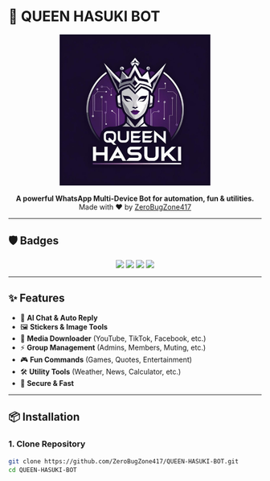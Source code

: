 
# 👑 QUEEN HASUKI BOT

<p align="center">
  <img src="https://github.com/ZeroBugZone417/QUEEN-HASUKI-BOT/blob/main/lib/QUEEN%20HASUKI.png?raw=true" alt="Queen Hasuki Logo" width="300"/>
</p>

<p align="center">
  <b>A powerful WhatsApp Multi-Device Bot for automation, fun & utilities.</b><br>
  Made with ❤️ by <a href="https://github.com/ZeroBugZone417">ZeroBugZone417</a>
</p>

---

## 🛡️ Badges

<p align="center">
  <img src="https://img.shields.io/github/stars/ZeroBugZone417/QUEEN-HASUKI-BOT?style=for-the-badge" />
  <img src="https://img.shields.io/github/forks/ZeroBugZone417/QUEEN-HASUKI-BOT?style=for-the-badge" />
  <img src="https://img.shields.io/github/issues/ZeroBugZone417/QUEEN-HASUKI-BOT?style=for-the-badge" />
  <img src="https://img.shields.io/github/license/ZeroBugZone417/QUEEN-HASUKI-BOT?style=for-the-badge" />
</p>

---

## ✨ Features

- 🤖 **AI Chat & Auto Reply**
- 🖼 **Stickers & Image Tools**
- 🎵 **Media Downloader** (YouTube, TikTok, Facebook, etc.)
- ⚡ **Group Management** (Admins, Members, Muting, etc.)
- 🎮 **Fun Commands** (Games, Quotes, Entertainment)
- 🛠 **Utility Tools** (Weather, News, Calculator, etc.)
- 🔐 **Secure & Fast**

---

## 📦 Installation

### 1. Clone Repository
```bash
git clone https://github.com/ZeroBugZone417/QUEEN-HASUKI-BOT.git
cd QUEEN-HASUKI-BOT
